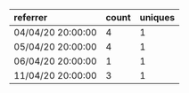 | referrer          | count | uniques |
| :---------------- | :---- | :------ |
| 04/04/20 20:00:00 | 4     | 1       |
| 05/04/20 20:00:00 | 4     | 1       |
| 06/04/20 20:00:00 | 1     | 1       |
| 11/04/20 20:00:00 | 3     | 1       |